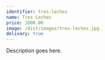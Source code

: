 ```yaml
---
identifier: tres-leches
name: Tres Leches
price: 1000.00
image: /dist/images/tres-leches.jpg
delivary: true
---
```

Description goes here.
